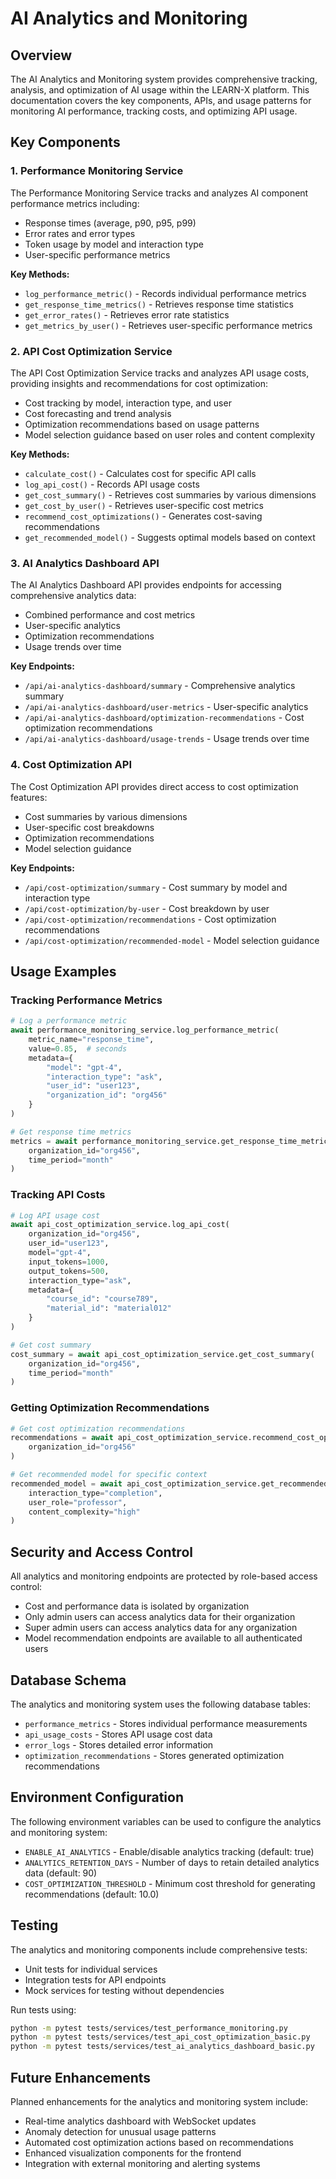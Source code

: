 # AI Analytics and Monitoring

## Overview

The AI Analytics and Monitoring system provides comprehensive tracking, analysis, and optimization of AI usage within the LEARN-X platform. This documentation covers the key components, APIs, and usage patterns for monitoring AI performance, tracking costs, and optimizing API usage.

## Key Components

### 1. Performance Monitoring Service

The Performance Monitoring Service tracks and analyzes AI component performance metrics including:

- Response times (average, p90, p95, p99)
- Error rates and error types
- Token usage by model and interaction type
- User-specific performance metrics

**Key Methods:**
- `log_performance_metric()` - Records individual performance metrics
- `get_response_time_metrics()` - Retrieves response time statistics
- `get_error_rates()` - Retrieves error rate statistics
- `get_metrics_by_user()` - Retrieves user-specific performance metrics

### 2. API Cost Optimization Service

The API Cost Optimization Service tracks and analyzes API usage costs, providing insights and recommendations for cost optimization:

- Cost tracking by model, interaction type, and user
- Cost forecasting and trend analysis
- Optimization recommendations based on usage patterns
- Model selection guidance based on user roles and content complexity

**Key Methods:**
- `calculate_cost()` - Calculates cost for specific API calls
- `log_api_cost()` - Records API usage costs
- `get_cost_summary()` - Retrieves cost summaries by various dimensions
- `get_cost_by_user()` - Retrieves user-specific cost metrics
- `recommend_cost_optimizations()` - Generates cost-saving recommendations
- `get_recommended_model()` - Suggests optimal models based on context

### 3. AI Analytics Dashboard API

The AI Analytics Dashboard API provides endpoints for accessing comprehensive analytics data:

- Combined performance and cost metrics
- User-specific analytics
- Optimization recommendations
- Usage trends over time

**Key Endpoints:**
- `/api/ai-analytics-dashboard/summary` - Comprehensive analytics summary
- `/api/ai-analytics-dashboard/user-metrics` - User-specific analytics
- `/api/ai-analytics-dashboard/optimization-recommendations` - Cost optimization recommendations
- `/api/ai-analytics-dashboard/usage-trends` - Usage trends over time

### 4. Cost Optimization API

The Cost Optimization API provides direct access to cost optimization features:

- Cost summaries by various dimensions
- User-specific cost breakdowns
- Optimization recommendations
- Model selection guidance

**Key Endpoints:**
- `/api/cost-optimization/summary` - Cost summary by model and interaction type
- `/api/cost-optimization/by-user` - Cost breakdown by user
- `/api/cost-optimization/recommendations` - Cost optimization recommendations
- `/api/cost-optimization/recommended-model` - Model selection guidance

## Usage Examples

### Tracking Performance Metrics

```python
# Log a performance metric
await performance_monitoring_service.log_performance_metric(
    metric_name="response_time",
    value=0.85,  # seconds
    metadata={
        "model": "gpt-4",
        "interaction_type": "ask",
        "user_id": "user123",
        "organization_id": "org456"
    }
)

# Get response time metrics
metrics = await performance_monitoring_service.get_response_time_metrics(
    organization_id="org456",
    time_period="month"
)
```

### Tracking API Costs

```python
# Log API usage cost
await api_cost_optimization_service.log_api_cost(
    organization_id="org456",
    user_id="user123",
    model="gpt-4",
    input_tokens=1000,
    output_tokens=500,
    interaction_type="ask",
    metadata={
        "course_id": "course789",
        "material_id": "material012"
    }
)

# Get cost summary
cost_summary = await api_cost_optimization_service.get_cost_summary(
    organization_id="org456",
    time_period="month"
)
```

### Getting Optimization Recommendations

```python
# Get cost optimization recommendations
recommendations = await api_cost_optimization_service.recommend_cost_optimizations(
    organization_id="org456"
)

# Get recommended model for specific context
recommended_model = await api_cost_optimization_service.get_recommended_model(
    interaction_type="completion",
    user_role="professor",
    content_complexity="high"
)
```

## Security and Access Control

All analytics and monitoring endpoints are protected by role-based access control:

- Cost and performance data is isolated by organization
- Only admin users can access analytics data for their organization
- Super admin users can access analytics data for any organization
- Model recommendation endpoints are available to all authenticated users

## Database Schema

The analytics and monitoring system uses the following database tables:

- `performance_metrics` - Stores individual performance measurements
- `api_usage_costs` - Stores API usage cost data
- `error_logs` - Stores detailed error information
- `optimization_recommendations` - Stores generated optimization recommendations

## Environment Configuration

The following environment variables can be used to configure the analytics and monitoring system:

- `ENABLE_AI_ANALYTICS` - Enable/disable analytics tracking (default: true)
- `ANALYTICS_RETENTION_DAYS` - Number of days to retain detailed analytics data (default: 90)
- `COST_OPTIMIZATION_THRESHOLD` - Minimum cost threshold for generating recommendations (default: 10.0)

## Testing

The analytics and monitoring components include comprehensive tests:

- Unit tests for individual services
- Integration tests for API endpoints
- Mock services for testing without dependencies

Run tests using:

```bash
python -m pytest tests/services/test_performance_monitoring.py
python -m pytest tests/services/test_api_cost_optimization_basic.py
python -m pytest tests/services/test_ai_analytics_dashboard_basic.py
```

## Future Enhancements

Planned enhancements for the analytics and monitoring system include:

- Real-time analytics dashboard with WebSocket updates
- Anomaly detection for unusual usage patterns
- Automated cost optimization actions based on recommendations
- Enhanced visualization components for the frontend
- Integration with external monitoring and alerting systems

